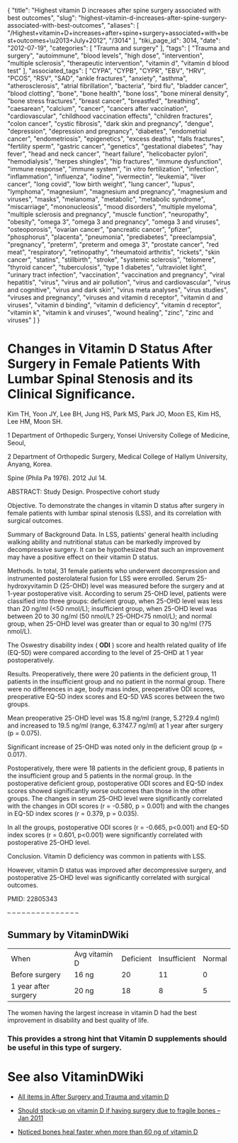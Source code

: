 {
    "title": "Highest vitamin D increases after spine surgery associated with best outcomes",
    "slug": "highest-vitamin-d-increases-after-spine-surgery-associated-with-best-outcomes",
    "aliases": [
        "/Highest+vitamin+D+increases+after+spine+surgery+associated+with+best+outcomes+\u2013+July+2012",
        "/3014"
    ],
    "tiki_page_id": 3014,
    "date": "2012-07-19",
    "categories": [
        "Trauma and surgery"
    ],
    "tags": [
        "Trauma and surgery",
        "autoimmune",
        "blood levels",
        "high dose",
        "intervention",
        "multiple sclerosis",
        "therapeutic intervention",
        "vitamin d",
        "vitamin d blood test"
    ],
    "associated_tags": [
        "CYPA",
        "CYPB",
        "CYPR",
        "EBV",
        "HRV",
        "PCOS",
        "RSV",
        "SAD",
        "ankle fractures",
        "anxiety",
        "asthma",
        "atherosclerosis",
        "atrial fibrillation",
        "bacteria",
        "bird flu",
        "bladder cancer",
        "blood clotting",
        "bone",
        "bone health",
        "bone loss",
        "bone mineral density",
        "bone stress fractures",
        "breast cancer",
        "breastfed",
        "breathing",
        "caesarean",
        "calcium",
        "cancer",
        "cancers after vaccination",
        "cardiovascular",
        "childhood vaccination effects",
        "children fractures",
        "colon cancer",
        "cystic fibrosis",
        "dark skin and pregnancy",
        "dengue",
        "depression",
        "depression and pregnancy",
        "diabetes",
        "endometrial cancer",
        "endometriosis",
        "epigenetics",
        "excess deaths",
        "falls fractures",
        "fertility sperm",
        "gastric cancer",
        "genetics",
        "gestational diabetes",
        "hay fever",
        "head and neck cancer",
        "heart failure",
        "helicobacter pylori",
        "hemodialysis",
        "herpes shingles",
        "hip fractures",
        "immune dysfunction",
        "immune response",
        "immune system",
        "in vitro fertilization",
        "infection",
        "inflammation",
        "influenza",
        "iodine",
        "ivermectin",
        "leukemia",
        "liver cancer",
        "long covid",
        "low birth weight",
        "lung cancer",
        "lupus",
        "lymphoma",
        "magnesium",
        "magnesium and pregnancy",
        "magnesium and viruses",
        "masks",
        "melanoma",
        "metabolic",
        "metabolic syndrome",
        "miscarriage",
        "mononucleosis",
        "mood disorders",
        "multiple myeloma",
        "multiple sclerosis and pregnancy",
        "muscle function",
        "neuropathy",
        "obesity",
        "omega 3",
        "omega 3 and pregnancy",
        "omega 3 and viruses",
        "osteoporosis",
        "ovarian cancer",
        "pancreatic cancer",
        "pfizer",
        "phosphorus",
        "placenta",
        "pneumonia",
        "prediabetes",
        "preeclampsia",
        "pregnancy",
        "preterm",
        "preterm and omega 3",
        "prostate cancer",
        "red meat",
        "respiratory",
        "retinopathy",
        "rheumatoid arthritis",
        "rickets",
        "skin cancer",
        "statins",
        "stillbirth",
        "stroke",
        "systemic sclerosis",
        "telomere",
        "thyroid cancer",
        "tuberculosis",
        "type 1 diabetes",
        "ultraviolet light",
        "urinary tract infection",
        "vaccination",
        "vaccination and pregnancy",
        "viral hepatitis",
        "virus",
        "virus and air pollution",
        "virus and cardiovascular",
        "virus and cognitive",
        "virus and dark skin",
        "virus meta analyses",
        "virus studies",
        "viruses and pregnancy",
        "viruses and vitamin d receptor",
        "vitamin d and viruses",
        "vitamin d binding",
        "vitamin d deficiency",
        "vitamin d receptor",
        "vitamin k",
        "vitamin k and viruses",
        "wound healing",
        "zinc",
        "zinc and viruses"
    ]
}


# Changes in Vitamin D Status After Surgery in Female Patients With Lumbar Spinal Stenosis and its Clinical Significance.

Kim TH, Yoon JY, Lee BH, Jung HS, Park MS, Park JO, Moon ES, Kim HS, Lee HM, Moon SH.

1 Department of Orthopedic Surgery, Yonsei University College of Medicine, Seoul, 

2 Department of Orthopedic Surgery, Medical College of Hallym University, Anyang, Korea.

Spine (Phila Pa 1976). 2012 Jul 14. 

ABSTRACT: Study Design. Prospective cohort study

Objective. To demonstrate the changes in vitamin D status after surgery in female patients with lumbar spinal stenosis (LSS), and its correlation with surgical outcomes.

Summary of Background Data. In LSS, patients' general health including walking ability and nutritional status can be markedly improved by decompressive surgery. It can be hypothesized that such an improvement may have a positive effect on their vitamin D status.

Methods. In total, 31 female patients who underwent decompression and instrumented posterolateral fusion for LSS were enrolled. Serum 25-hydroxyvitamin D (25-OHD) level was measured before the surgery and at 1-year postoperative visit. According to serum 25-OHD level, patients were classified into three groups: deficient group, when 25-OHD level was less than 20 ng/ml (<50 nmol/L); insufficient group, when 25-OHD level was between 20 to 30 ng/ml (50 nmol/L? 25-OHD<75 nmol/L); and normal group, when 25-OHD level was greater than or equal to 30 ng/ml (?75 nmol/L). 

The Oswestry disability index ( **ODI** ) score and health related quality of life (EQ-5D) were compared according to the level of 25-OHD at 1 year postoperatively.

Results. Preoperatively, there were 20 patients in the deficient group, 11 patients in the insufficient group and no patient in the normal group. There were no differences in age, body mass index, preoperative ODI scores, preoperative EQ-5D index scores and EQ-5D VAS scores between the two groups. 

Mean preoperative 25-OHD level was 15.8 ng/ml (range, 5.2?29.4 ng/ml) and increased to 19.5 ng/ml (range, 6.3?47.7 ng/ml) at 1 year after surgery (p = 0.075). 

Significant increase of 25-OHD was noted only in the deficient group (p = 0.017). 

Postoperatively, there were 18 patients in the deficient group, 8 patients in the insufficient group and 5 patients in the normal group. In the postoperative deficient group, postoperative ODI scores and EQ-5D index scores showed significantly worse outcomes than those in the other groups. The changes in serum 25-OHD level were significantly correlated with the changes in ODI scores (r = -0.580, p = 0.001) and with the changes in EQ-5D index scores (r = 0.379, p = 0.035). 

In all the groups, postoperative ODI scores (r = -0.665, p<0.001) and EQ-5D index scores (r = 0.601, p<0.001) were significantly correlated with postoperative 25-OHD level.

Conclusion. Vitamin D deficiency was common in patients with LSS. 

However, vitamin D status was improved after decompressive surgery, and postoperative 25-OHD level was significantly correlated with surgical outcomes.

PMID: 22805343

– – – – – – – – – – – – – – – 

## Summary by VitaminDWiki

| | | | | |
| --- | --- | --- | --- | --- |
| When | Avg vitamin D | Deficient | Insufficient | Normal |
| Before surgery  | 16 ng | 20  | 11 | 0 |
| 1 year after surgery | 20 ng | 18 | 8 | 5 |

The women having the largest increase in vitamin D had the best improvement in disability and best quality of life.

### This provides a strong hint that Vitamin D supplements should be useful in this type of surgery.

# See also VitaminDWiki

* [All items in After Surgery and Trauma and vitamin D](https://www.VitaminDWiki.com/tiki-browse_categories.php?parentId=64&sort_mode=created_desc)

* [Should stock-up on vitamin D if having surgery due to fragile bones – Jan 2011](/tags/should-stock-up-on-vitamin-d-if-having-surgery-due-to-fragile-bones-jan-2011.html)

* [Noticed bones heal faster when more than 60 ng of vitamin D](/tags/noticed-bones-heal-faster-when-more-than-60-ng-of-vitamin-d.html)